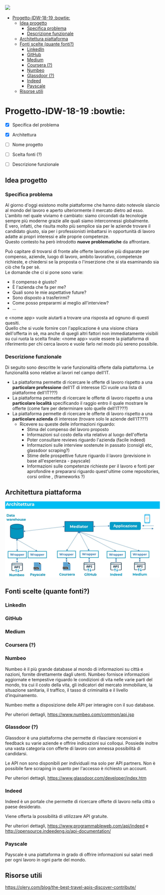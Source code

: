 <p>
    <a href="http://cluelab.di.unisa.it/index.php?option=com_content&view=article&id=25&Itemid=35" alt="Progetti">
        <img src="https://img.shields.io/badge/Gencos-101%25-brightgreen.svg" />
    </a>
</p>

- [Progetto-IDW-18-19 :bowtie:](#progetto-idw-18-19-bowtie)
  - [Idea progetto](#idea-progetto)
    - [Specifica problema](#specifica-problema)
    - [Descrizione funzionale](#descrizione-funzionale)
  - [Architettura piattaforma](#architettura-piattaforma)
  - [Fonti scelte (quante fonti?)](#fonti-scelte-quante-fonti)
    - [LinkedIn](#linkedin)
    - [GitHub](#github)
    - [Medium](#medium)
    - [Coursera (?)](#coursera)
    - [Numbeo](#numbeo)
    - [Glassdoor (?)](#glassdoor)
    - [Indeed](#indeed)
    - [Payscale](#payscale)
  - [Risorse utili](#risorse-utili)


# Progetto-IDW-18-19 :bowtie:	
<English platform>

- [x] Specifica del problema
- [x] Architettura
- [ ] Nome progetto
- [ ] Scelta fonti (?)
- [ ] Descrizione funzionale


## Idea progetto

### Specifica problema

<Boost del mercato>

Al giorno d'oggi esistono molte piattaforme che hanno dato notevole slancio al mondo del lavoro e aperto ulteriormente il mercato dietro ad esso.\
L'ambito nel quale viviamo è cambiato: siamo circondati da tecnologie sempre più moderne grazie alle quali siamo interconnessi globalmente.\
È vero, infatti, che risulta molto più semplice sia per le aziende trovare  il candidato giusto, sia per i professionisti imbattarsi in opportunità di lavoro adatte ai propri interessi e alle proprie competenze.\
Questo contesto ha però introdotto **nuove problematiche** da affrontare.

Può capitare di trovarsi di fronte alle offerte lavorative più disparate per compenso, aziende, luogo di lavoro, ambito lavorativo, competenze richieste, e chiedersi se la proposta o l'inserzione che si sta esaminando sia ciò che fa per sè.\
Le domande che ci si pone sono varie: 
* Il compenso è giusto?
* È l'azienda che fa per me?
* Quali sono le mie aspettative future?
* Sono disposto a trasferirmi?
* Come posso prepararmi al meglio all'interview?
* ...

e \<nome app\> vuole aiutarti a trovare una risposta ad ognuno di questi quesiti.\
Quello che si vuole fornire con l'applicazione è una visione chiara dell'offerta in sè, ma anche di quegli altri fattori non immediatamente visibili su cui ruota la scelta finale: \<nome app\> vuole essere la piattaforma di riferimento per chi cerca lavoro e vuole farlo nel modo più sereno possibile.

### Descrizione funzionale

Di seguito sono descritte le varie funzionalità offerte dalla piattaforma.
Le funzionalità sono relative ai lavori nel campo dell'IT.

- La piattaforma permette di ricercare le offerte di lavoro rispetto a una **particolare professione** dell'IT di interesse (Ci vuole una lista di piattaforme dell'IT???)
- La piattaforma permette di ricercare le offerte di lavoro rispetto a una **particolare località** specificando il raggio entro il quale mostrare le offerte (come fare per determinare solo quelle dell'IT???)
- La piattaforma permette di ricercare le offerte di lavoro rispetto a una **particolare azienda** di interesse (trovare solo le aziende dell'IT???)
  - Ricevere su queste delle informazioni riguardo:
    - Stima del compenso del lavoro proposto
    - Informazioni sul costo della vita relativo al luogo dell'offerta
    - Poter consultare reviews riguardo l'azienda (facile indeed)
    - Informazioni sulle interview sostenute in passato (consigli etc, glassdoor scraping?)
    - Stime delle prospettive future riguardo il lavoro (previsione in base all'esperienza - payscale)
    - Informazioni sulle competenze richieste per il lavoro e fonti per aprofondire e prepararsi riguardo quest'ultime come repositories, corsi online , (frameworks ?) 

## Architettura piattaforma

![Architettura piattaforma](/images/architecture.jpg)

## Fonti scelte (quante fonti?)

### LinkedIn

### GitHub

### Medium

### Coursera (?)

### Numbeo

Numbeo è il più grande database al mondo di informazioni su città e nazioni, fornite direttamente dagli utenti. Numbeo fornisce informazioni aggiornate e tempestive riguardo le condizioni di vita nelle varie parti del mondo, tra cui il costo della vita, gli indicatori del mercato immobiliare, la situazione sanitaria, il traffico, il tasso di criminalità e il livello d’inquinamento. 

Numbeo mette a disposizione delle API per interagire con il suo database. 

Per ulteriori dettagli, https://www.numbeo.com/common/api.jsp

### Glassdoor (?)

Glassdoor è una piattaforma che permette di rilasciare recensioni e feedback su varie aziende e offrire indicazioni sui colloqui. 
Possiede inoltre una vasta categoria con offerte di lavoro con annessa possibilità di candidarsi.

Le API non sono disponibili per individuali ma solo per API partners.
Non è possibile fare scraping in quanto per l'accesso è richiesto un account.

Per ulteriori dettagli, https://www.glassdoor.com/developer/index.htm

### Indeed

Indeed è un portale che permette di ricercare offerte di lavoro nella città o paese desiderato. 

Viene offerta la possibilità di utilizzare API gratuite.

Per ulteriori dettagli, https://www.programmableweb.com/api/indeed e http://opensource.indeedeng.io/api-documentation/

### Payscale

Payscale è una piattaforma in grado di offrire informazioni sui salari medi per ogni lavoro in ogni parte del mondo.


## Risorse utili

https://olery.com/blog/the-best-travel-apis-discover-contribute/

